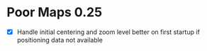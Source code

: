 Poor Maps 0.25
==============

* [x] Handle initial centering and zoom level better on first startup
      if positioning data not available
